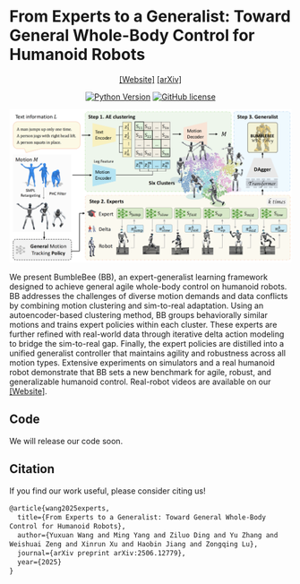 # From Experts to a Generalist: Toward General Whole-Body Control for Humanoid Robots
<div align="center">

[[Website]](https://beingbeyond.github.io/BumbleBee/)
[[arXiv]](https://arxiv.org/abs/2506.12779)

[![Python Version](https://img.shields.io/badge/Python-3.10-blue.svg)]()
[![GitHub license](https://img.shields.io/badge/MIT-blue)]()

![](docs/images/framework.png)

</div>

We present BumbleBee (BB), an expert-generalist learning framework designed to achieve general agile whole-body control on humanoid robots. BB addresses the challenges of diverse motion demands and data conflicts by combining motion clustering and sim-to-real adaptation. Using an autoencoder-based clustering method, BB groups behaviorally similar motions and trains expert policies within each cluster. These experts are further refined with real-world data through iterative delta action modeling to bridge the sim-to-real gap. Finally, the expert policies are distilled into a unified generalist controller that maintains agility and robustness across all motion types. Extensive experiments on simulators and a real humanoid robot demonstrate that BB sets a new benchmark for agile, robust, and generalizable humanoid control. Real-robot videos are available on our [[Website]](https://beingbeyond.github.io/BumbleBee).


## Code
We will release our code soon.

## Citation
If you find our work useful, please consider citing us!
```
@article{wang2025experts,
  title={From Experts to a Generalist: Toward General Whole-Body Control for Humanoid Robots},
  author={Yuxuan Wang and Ming Yang and Ziluo Ding and Yu Zhang and Weishuai Zeng and Xinrun Xu and Haobin Jiang and Zongqing Lu},
  journal={arXiv preprint arXiv:2506.12779},
  year={2025}
}
```
